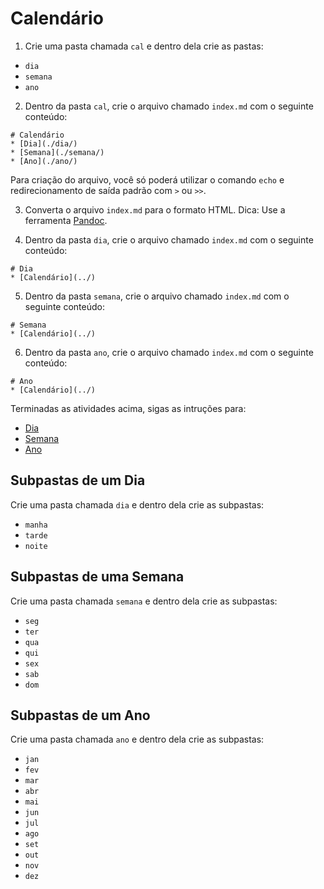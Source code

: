 # Calendário
1. Crie uma pasta chamada `cal` e dentro dela crie as pastas:
* `dia`
* `semana`
* `ano`

2. Dentro da pasta `cal`, crie o arquivo chamado `index.md` com o seguinte conteúdo:
```
# Calendário
* [Dia](./dia/)
* [Semana](./semana/)
* [Ano](./ano/)
```
Para criação do arquivo, você só poderá utilizar o comando `echo` e redirecionamento de saída padrão com `>` ou `>>`.

3. Converta o arquivo `index.md` para o formato HTML. Dica: Use a ferramenta [Pandoc](http://pandoc.org/).

4. Dentro da pasta `dia`, crie o arquivo chamado `index.md` com o seguinte conteúdo:
```
# Dia
* [Calendário](../)
```

5. Dentro da pasta `semana`, crie o arquivo chamado `index.md` com o seguinte conteúdo:
```
# Semana
* [Calendário](../)
```

6. Dentro da pasta `ano`, crie o arquivo chamado `index.md` com o seguinte conteúdo:
```
# Ano
* [Calendário](../)
```

Terminadas as atividades acima, sigas as intruções para:
* [Dia](#dia) 
* [Semana](#semana)
* [Ano](#ano)

<a name="dia">

## Subpastas de um Dia
Crie uma pasta chamada `dia` e dentro dela crie as subpastas:
* `manha`
* `tarde`
* `noite`


<a name="semana">

## Subpastas de uma Semana
Crie uma pasta chamada `semana` e dentro dela crie as subpastas:
* `seg`
* `ter`
* `qua`
* `qui`
* `sex`
* `sab`
* `dom`

<a name="ano">

## Subpastas de um Ano
Crie uma pasta chamada `ano` e dentro dela crie as subpastas:
* `jan`
* `fev`
* `mar`
* `abr`
* `mai`
* `jun`
* `jul`
* `ago`
* `set`
* `out`
* `nov`
* `dez`
